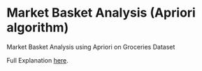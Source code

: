 # Market Basket Analysis (Apriori algorithm)

Market Basket Analysis using Apriori on Groceries Dataset

Full Explanation [here](https://medium.com/@rathodhardi200/understanding-association-mining-and-market-basket-analysis-with-apriori-algorithm-using-python-e216c0d22f3e?sk=e9079aea50e0876fedc03fd896e48223).
